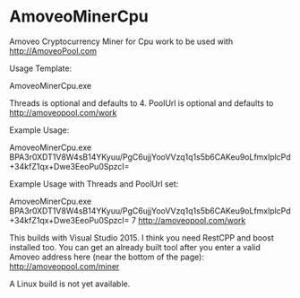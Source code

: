 # AmoveoMinerCpu
Amoveo Cryptocurrency Miner for Cpu work to be used with http://AmoveoPool.com

Usage Template:

AmoveoMinerCpu.exe <WalletAddress> <Threads> <PoolUrl>
  
Threads is optional and defaults to 4.
PoolUrl is optional and defaults to http://amoveopool.com/work
  
Example Usage:  

AmoveoMinerCpu.exe BPA3r0XDT1V8W4sB14YKyuu/PgC6ujjYooVVzq1q1s5b6CAKeu9oLfmxlplcPd+34kfZ1qx+Dwe3EeoPu0SpzcI=

Example Usage with Threads and PoolUrl set:

AmoveoMinerCpu.exe BPA3r0XDT1V8W4sB14YKyuu/PgC6ujjYooVVzq1q1s5b6CAKeu9oLfmxlplcPd+34kfZ1qx+Dwe3EeoPu0SpzcI= 7 http://amoveopool.com/work

This builds with Visual Studio 2015. I think you need RestCPP and boost installed too. You can get an already built tool after you enter a valid Amoveo address here (near the bottom of the page): http://amoveopool.com/miner

A Linux build is not yet available.
